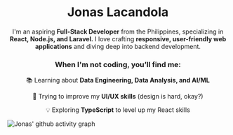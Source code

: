  <div align="center">
   <h1>Jonas Lacandola</h1>
   <p>I'm an aspiring <b>Full-Stack Developer</b> from the Philippines, specializing in <b>React, Node.js, and Laravel.</b> I love crafting <b>responsive, user-friendly web applications</b> and diving deep into backend development. </p> 
   <h3>When I'm not coding, you’ll find me: </h3> 
   <p>📚 Learning about <b>Data Engineering, Data Analysis, and AI/ML</b>  </p>
   <p>🎨 Trying to improve my <b>UI/UX skills</b> (design is hard, okay?)  </p>
   <p>💡 Exploring <b>TypeScript</b> to level up my React skills  </p>
 </div>

![Jonas' github activity graph](https://github-readme-activity-graph.vercel.app/graph?username=jonaslacandola0617&theme=react-dark)
